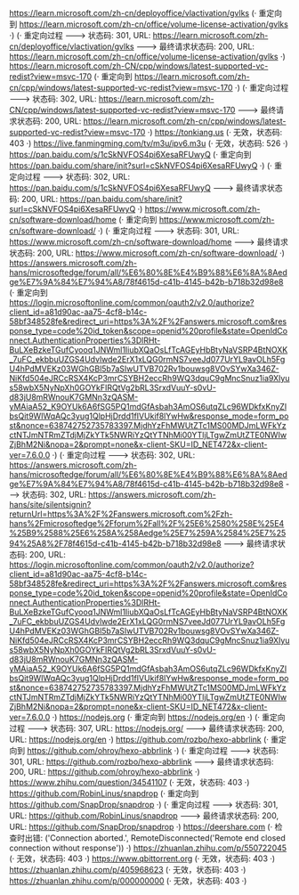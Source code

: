 https://learn.microsoft.com/zh-cn/deployoffice/vlactivation/gvlks (· 重定向到 https://learn.microsoft.com/zh-cn/office/volume-license-activation/gvlks ·)
(· 重定向过程 ---> 状态码: 301, URL: https://learn.microsoft.com/zh-cn/deployoffice/vlactivation/gvlks ---> 最终请求状态码: 200, URL: https://learn.microsoft.com/zh-cn/office/volume-license-activation/gvlks ·)
https://learn.microsoft.com/zh-CN/cpp/windows/latest-supported-vc-redist?view=msvc-170 (· 重定向到 https://learn.microsoft.com/zh-cn/cpp/windows/latest-supported-vc-redist?view=msvc-170 ·)
(· 重定向过程 ---> 状态码: 302, URL: https://learn.microsoft.com/zh-CN/cpp/windows/latest-supported-vc-redist?view=msvc-170 ---> 最终请求状态码: 200, URL: https://learn.microsoft.com/zh-cn/cpp/windows/latest-supported-vc-redist?view=msvc-170 ·)
https://tonkiang.us (· 无效，状态码: 403 ·)
https://live.fanmingming.com/tv/m3u/ipv6.m3u (· 无效，状态码: 526 ·)
https://pan.baidu.com/s/1cSkNVFOS4pi6XesaRFUwyQ (· 重定向到 https://pan.baidu.com/share/init?surl=cSkNVFOS4pi6XesaRFUwyQ ·)
(· 重定向过程 ---> 状态码: 302, URL: https://pan.baidu.com/s/1cSkNVFOS4pi6XesaRFUwyQ ---> 最终请求状态码: 200, URL: https://pan.baidu.com/share/init?surl=cSkNVFOS4pi6XesaRFUwyQ ·)
https://www.microsoft.com/zh-cn/software-download/home (· 重定向到 https://www.microsoft.com/zh-cn/software-download/ ·)
(· 重定向过程 ---> 状态码: 301, URL: https://www.microsoft.com/zh-cn/software-download/home ---> 最终请求状态码: 200, URL: https://www.microsoft.com/zh-cn/software-download/ ·)
https://answers.microsoft.com/zh-hans/microsoftedge/forum/all/%E6%80%8E%E4%B9%88%E6%8A%8Aedge%E7%9A%84%E7%94%A8/78f4615d-c41b-4145-b42b-b718b32d98e8 (· 重定向到 https://login.microsoftonline.com/common/oauth2/v2.0/authorize?client_id=a81d90ac-aa75-4cf8-b14c-58bf348528fe&redirect_uri=https%3A%2F%2Fanswers.microsoft.com&response_type=code%20id_token&scope=openid%20profile&state=OpenIdConnect.AuthenticationProperties%3DlRHt-BuLXeBzkeTGufCyooq1JNWml1IiubXQaOsLfTcAGEyHbBtyNaVSRP4BtNOXK_7uFC_ekbbuUZGS4Udvlwde2ErX1xLQG0rmNS7veeJd077UrYL9avOLh5FgU4hPdMVEKz03WGhGBl5b7aSIwUTVB702Rv1bouwsg8VOvSYwXa346Z-NiKfd504eJRCcRSX4KcP3mrCSYBH2eccRh9WQ3dquC9gMncSnuz1ia9XIyus58wbX5NyNpXh0GOYkFIRQtVg2bRL3SrxdVuuY-s0vU-d83jU8mRWnouK7GMNn3zQASM-yMAiaA52_K9OYUk6A6fSG5PQ1mdGfAsbah3AmOS6utqZLc96WDkfxKnyZlbsQit9WIWqAQc3yug1QlpHjDrdd1fIVUkif8lYwHw&response_mode=form_post&nonce=638742752735783397.MjdhYzFhMWUtZTc1MS00MDJmLWFkYzctNTJmNTRmZTdjMjZkYTk5NWRiYzQtYTNhMi00YTljLTgwZmUtZTE0NWIwZjBhM2Ni&nopa=2&prompt=none&x-client-SKU=ID_NET472&x-client-ver=7.6.0.0 ·)
(· 重定向过程 ---> 状态码: 302, URL: https://answers.microsoft.com/zh-hans/microsoftedge/forum/all/%E6%80%8E%E4%B9%88%E6%8A%8Aedge%E7%9A%84%E7%94%A8/78f4615d-c41b-4145-b42b-b718b32d98e8 ---> 状态码: 302, URL: https://answers.microsoft.com/zh-hans/site/silentsignin?returnUrl=https%3A%2F%2Fanswers.microsoft.com%2Fzh-hans%2Fmicrosoftedge%2Fforum%2Fall%2F%25E6%2580%258E%25E4%25B9%2588%25E6%258A%258Aedge%25E7%259A%2584%25E7%2594%25A8%2F78f4615d-c41b-4145-b42b-b718b32d98e8 ---> 最终请求状态码: 200, URL: https://login.microsoftonline.com/common/oauth2/v2.0/authorize?client_id=a81d90ac-aa75-4cf8-b14c-58bf348528fe&redirect_uri=https%3A%2F%2Fanswers.microsoft.com&response_type=code%20id_token&scope=openid%20profile&state=OpenIdConnect.AuthenticationProperties%3DlRHt-BuLXeBzkeTGufCyooq1JNWml1IiubXQaOsLfTcAGEyHbBtyNaVSRP4BtNOXK_7uFC_ekbbuUZGS4Udvlwde2ErX1xLQG0rmNS7veeJd077UrYL9avOLh5FgU4hPdMVEKz03WGhGBl5b7aSIwUTVB702Rv1bouwsg8VOvSYwXa346Z-NiKfd504eJRCcRSX4KcP3mrCSYBH2eccRh9WQ3dquC9gMncSnuz1ia9XIyus58wbX5NyNpXh0GOYkFIRQtVg2bRL3SrxdVuuY-s0vU-d83jU8mRWnouK7GMNn3zQASM-yMAiaA52_K9OYUk6A6fSG5PQ1mdGfAsbah3AmOS6utqZLc96WDkfxKnyZlbsQit9WIWqAQc3yug1QlpHjDrdd1fIVUkif8lYwHw&response_mode=form_post&nonce=638742752735783397.MjdhYzFhMWUtZTc1MS00MDJmLWFkYzctNTJmNTRmZTdjMjZkYTk5NWRiYzQtYTNhMi00YTljLTgwZmUtZTE0NWIwZjBhM2Ni&nopa=2&prompt=none&x-client-SKU=ID_NET472&x-client-ver=7.6.0.0 ·)
https://nodejs.org (· 重定向到 https://nodejs.org/en ·)
(· 重定向过程 ---> 状态码: 307, URL: https://nodejs.org/ ---> 最终请求状态码: 200, URL: https://nodejs.org/en ·)
https://github.com/rozbo/hexo-abbrlink (· 重定向到 https://github.com/ohroy/hexo-abbrlink ·)
(· 重定向过程 ---> 状态码: 301, URL: https://github.com/rozbo/hexo-abbrlink ---> 最终请求状态码: 200, URL: https://github.com/ohroy/hexo-abbrlink ·)
https://www.zhihu.com/question/34541107 (· 无效，状态码: 403 ·)
https://github.com/RobinLinus/snapdrop (· 重定向到 https://github.com/SnapDrop/snapdrop ·)
(· 重定向过程 ---> 状态码: 301, URL: https://github.com/RobinLinus/snapdrop ---> 最终请求状态码: 200, URL: https://github.com/SnapDrop/snapdrop ·)
https://deershare.com (· 检查时出错: ('Connection aborted.', RemoteDisconnected('Remote end closed connection without response')) ·)
https://zhuanlan.zhihu.com/p/550722045 (· 无效，状态码: 403 ·)
https://www.qbittorrent.org (· 无效，状态码: 403 ·)
https://zhuanlan.zhihu.com/p/405968623 (· 无效，状态码: 403 ·)
https://zhuanlan.zhihu.com/p/000000000 (· 无效，状态码: 403 ·)
